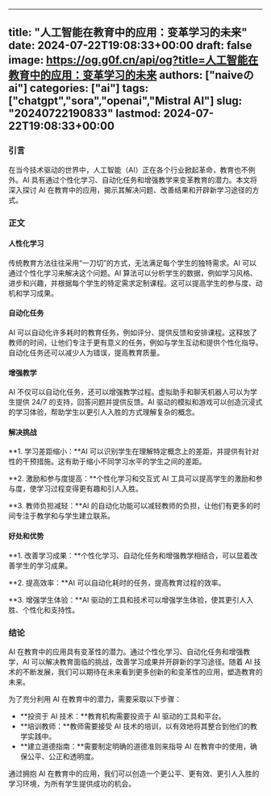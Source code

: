 
---
title: "人工智能在教育中的应用：变革学习的未来"
date: 2024-07-22T19:08:33+00:00
draft: false
image: https://og.g0f.cn/api/og?title=人工智能在教育中的应用：变革学习的未来
authors: ["naiveのai"]
categories: ["ai"]
tags: ["chatgpt","sora","openai","Mistral AI"]
slug: "20240722190833"
lastmod: 2024-07-22T19:08:33+00:00
---
### 引言

在当今技术驱动的世界中，人工智能（AI）正在各个行业掀起革命，教育也不例外。AI 具有通过个性化学习、自动化任务和增强教学来变革教育的潜力。本文将深入探讨 AI 在教育中的应用，揭示其解决问题、改善结果和开辟新学习途径的方式。

### 正文

#### 人性化学习

传统教育方法往往采用“一刀切”的方式，无法满足每个学生的独特需求。AI 可以通过个性化学习来解决这个问题。AI 算法可以分析学生的数据，例如学习风格、进步和兴趣，并根据每个学生的特定需求定制课程。这可以提高学生的参与度、动机和学习成果。

#### 自动化任务

AI 可以自动化许多耗时的教育任务，例如评分、提供反馈和安排课程。这释放了教师的时间，让他们专注于更有意义的任务，例如与学生互动和提供个性化指导。自动化任务还可以减少人为错误，提高教育质量。

#### 增强教学

AI 不仅可以自动化任务，还可以增强教学过程。虚拟助手和聊天机器人可以为学生提供 24/7 的支持，回答问题并提供反馈。AI 驱动的模拟和游戏可以创造沉浸式的学习体验，帮助学生以更引人入胜的方式理解复杂的概念。

#### 解决挑战

**1. 学习差距缩小：**AI 可以识别学生在理解特定概念上的差距，并提供有针对性的干预措施。这有助于缩小不同学习水平的学生之间的差距。

**2. 激励和参与度提高：**个性化学习和交互式 AI 工具可以提高学生的激励和参与度，使学习过程变得更有趣和引人入胜。

**3. 教师负担减轻：**AI 的自动化功能可以减轻教师的负担，让他们有更多的时间专注于教学和与学生建立联系。

#### 好处和优势

**1. 改善学习成果：**个性化学习、自动化任务和增强教学相结合，可以显着改善学生的学习成果。

**2. 提高效率：**AI 可以自动化耗时的任务，提高教育过程的效率。

**3. 增强学生体验：**AI 驱动的工具和技术可以增强学生体验，使其更引人入胜、个性化和支持性。

### 结论

AI 在教育中的应用具有变革性的潜力。通过个性化学习、自动化任务和增强教学，AI 可以解决教育面临的挑战，改善学习成果并开辟新的学习途径。随着 AI 技术的不断发展，我们可以期待在未来看到更多创新的和变革性的应用，塑造教育的未来。

为了充分利用 AI 在教育中的潜力，需要采取以下步骤：

* **投资于 AI 技术：**教育机构需要投资于 AI 驱动的工具和平台。
* **培训教师：**教师需要接受 AI 技术的培训，以有效地将其整合到他们的教学实践中。
* **建立道德指南：**需要制定明确的道德准则来指导 AI 在教育中的使用，确保公平、公正和透明度。

通过拥抱 AI 在教育中的应用，我们可以创造一个更公平、更有效、更引人入胜的学习环境，为所有学生提供成功的机会。